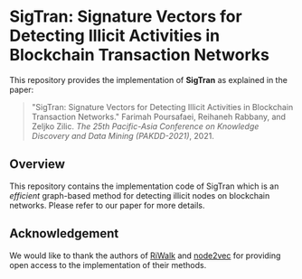 # SigTran: Signature Vectors for Detecting Illicit Activities in Blockchain Transaction Networks
This repository provides the implementation of **SigTran** as explained in the paper:<br>
> "SigTran: Signature Vectors for Detecting Illicit Activities in Blockchain Transaction Networks." Farimah Poursafaei, Reihaneh Rabbany, and Zeljko Zilic. _The 25th Pacific-Asia Conference on Knowledge Discovery and Data Mining (PAKDD-2021)_, 2021.<br>

## Overview
This repository contains the implementation code of SigTran which is an _efficient_ graph-based method for detecting illicit nodes on blockchain networks. Please refer to our paper for more details. 

## Acknowledgement
We would like to thank the authors of [RiWalk](https://github.com/maxuewei2/RiWalk) and [node2vec](https://github.com/aditya-grover/node2vec)
for providing open access to the implementation of their methods.
